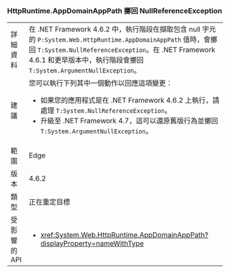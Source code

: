 ### <a name="httpruntimeappdomainapppath-throws-a-nullreferenceexception"></a>HttpRuntime.AppDomainAppPath 擲回 NullReferenceException

|   |   |
|---|---|
|詳細資料|在 .NET Framework 4.6.2 中，執行階段在擷取包含 null 字元的 <code>P:System.Web.HttpRuntime.AppDomainAppPath</code> 值時，會擲回 <code>T:System.NullReferenceException</code>。在 .NET Framework 4.6.1 和更早版本中，執行階段會擲回 <code>T:System.ArgumentNullException</code>。|
|建議|您可以執行下列其中一個動作以回應這項變更︰<ul><li>如果您的應用程式是在 .NET Framework 4.6.2 上執行，請處理 <code>T:System.NullReferenceException</code>。</li><li>升級至 .NET Framework 4.7，這可以還原舊版行為並擲回 <code>T:System.ArgumentNullException</code>。</li></ul>|
|範圍|Edge|
|版本|4.6.2|
|類型|正在重定目標|
|受影響的 API|<ul><li><xref:System.Web.HttpRuntime.AppDomainAppPath?displayProperty=nameWithType></li></ul>|

